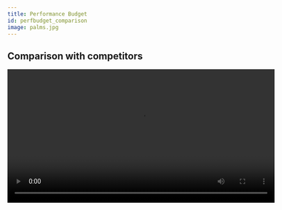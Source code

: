 ```yaml
---
title: Performance Budget
id: perfbudget_comparison
image: palms.jpg
---
```


## Comparison with competitors

<video width="600" controls src="{{site.baseurl}}images/front-end-performance/comparison.mp4" />